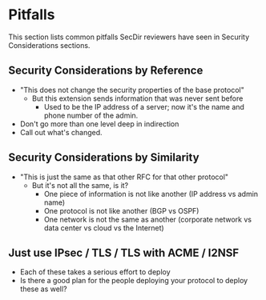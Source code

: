 # Pitfalls

This section lists common pitfalls SecDir reviewers have seen in Security Considerations sections.

## Security Considerations by Reference
* "This does not change the security properties of the base protocol"
  * But this extension sends information that was never sent before
    * Used to be the IP address of a server; now it's the name and phone number of the admin.
* Don't go more than one level deep in indirection
* Call out what's changed.

## Security Considerations by Similarity
* "This is just the same as that other RFC for that other protocol"
  * But it's not all the same, is it?
    * One piece of information is not like another (IP address vs admin name)
    * One protocol is not like another (BGP vs OSPF)
    * One network is not the same as another (corporate network vs data center vs cloud vs the Internet)

## Just use IPsec / TLS / TLS with ACME / I2NSF
* Each of these takes a serious effort to deploy
* Is there a good plan for the people deploying your protocol to deploy these as well?


